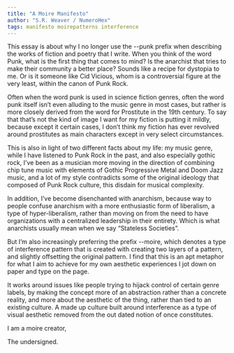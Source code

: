 ```yaml
---
title: "A Moire Manifesto"
author: "S.R. Weaver / NumeroHex"
tags: manifesto moirepatterns interference
---
```

This essay is about why I no longer use the --punk prefix when describing the works of fiction and poetry that I write. When you think of the word Punk, what is the first thing that comes to mind? Is the anarchist that tries to make their community a better place? Sounds like a recipe for dystopia to me. Or is it someone like Cid Vicious, whom is a controversial figure at the very least, within the canon of Punk Rock.

Often when the word punk is used in science fiction genres, often the word punk itself isn’t even alluding to the music genre in most cases, but rather is more closely derived from the word for Prostitute in the 19th century. To say that that’s not the kind of image I want for my fiction is putting it mildly, because except it certain cases, I don’t think my fiction has ever revolved around prostitutes as main characters except in very select circumstances.

This is also in light of two different facts about my life: my music genre, while I have listened to Punk Rock in the past, and also especially gothic rock, I’ve been as a musician more moving in the direction of combining chip tune music with elements of Gothic Progressive Metal and Doom Jazz music, and a lot of my style contradicts some of the original ideology that composed of Punk Rock culture, this disdain for musical complexity.

In addition, I’ve become disenchanted with anarchism, because way to people confuse anarchism with a more enthusiastic form of liberalism, a type of hyper-liberalism, rather than moving on from the need to have organizations with a centralized leadership in their entirety. Which is what anarchists usually mean when we say “Stateless Societies”.

But I’m also increasingly preferring the prefix --moire, which denotes a type of interference pattern that is created with creating two layers of a pattern, and slightly offsetting the original pattern. I find that this is an apt metaphor for what I aim to achieve for my own aesthetic experiences I jot down on paper and type on the page.

It works around issues like people trying to hijack control of certain genre labels, by making the concept more of an abstraction rather than a concrete reality, and more about the aesthetic of the thing, rather than tied to an existing culture. A made up culture built around interference as a type of visual aesthetic removed from the out dated notion of once constitutes.

I am a moire creator,

The undersigned.
